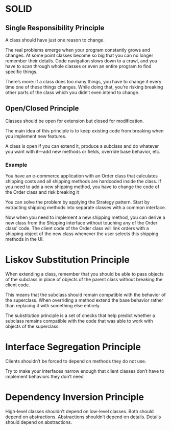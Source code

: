 # SOLID

## Single Responsibility Principle

A class should have just one reason to change.

The real problems emerge when your program constantly grows and changes. At some point classes become so big that you can no longer remember their details. Code navigation slows down to a crawl, and you have to scan through whole classes or even an entire program to find specific things.

There’s more: if a class does too many things, you have to change it every time one of these things changes. While doing that, you’re risking breaking other parts of the class which you didn’t even intend to change.

## Open/Closed Principle

Classes should be open for extension but closed for modification.

The main idea of this principle is to keep existing code from breaking when you implement new features.

A class is open if you can extend it, produce a subclass and do whatever you want with it—add new methods or fields, override base behavior, etc.

### Example

You have an e-commerce application with an Order class that calculates shipping costs and all shipping methods are hardcoded inside the class. If you need to add a new shipping method, you have to change the code of the Order class and risk breaking it

You can solve the problem by applying the Strategy pattern. Start by extracting shipping methods into separate classes with a common interface.

Now when you need to implement a new shipping method, you can derive a new class from the Shipping interface without touching any of the Order class’ code. The client code of the Order class will link orders with a shipping object of the new class whenever the user selects this shipping methods in the UI.

# Liskov Substitution Principle

When extending a class, remember that you should be able to pass objects of the subclass in place of objects of the parent class without breaking the client code.

This means that the subclass should remain compatible with the behavior of the superclass. When overriding a method extend the base behavior rather than replacing it with something else entirely.

The substitution principle is a set of checks that help predict whether a subclass remains compatible with the code that was able to work with objects of the superclass.

# Interface Segregation Principle

Clients shouldn’t be forced to depend on methods they do not use.

Try to make your interfaces narrow enough that client classes don’t have to implement behaviors they don’t need

# Dependency Inversion Principle

High-level classes shouldn’t depend on low-level classes. Both should depend on abstractions. Abstractions shouldn’t depend on details. Details should depend on abstractions.
